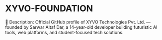 # XYVO-FOUNDATION
🔖 Description:  Official GitHub profile of XYVO Technologies Pvt. Ltd. — founded by Sarwar Altaf Dar, a 14-year-old developer building futuristic AI tools, web platforms, and student-focused tech solutions.
